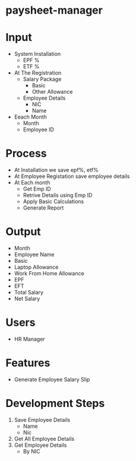 # paysheet-manager

# Input
- System Installation
  - EPF %
  - ETF %
- At The Registration
  - Salary Package 
    - Basic
    - Other Allowance 
  - Employee Details
    - NIC
    - Name 
- Eeach Month
  - Month
  - Employee ID

# Process

- At Installation we save epf%, etf%
- At Employee Registation save employee details
- At Each month
  - Get Emp ID
  - Retrive Details using Emp ID
  - Apply Basic Calculations
  - Generate Report
  

# Output

- Month
- Employee Name
- Basic
- Laptop Allowance
- Work From Home Allowance
- EPF
- EFT
- Total Salary
- Net Salary

# Users

- HR Manager

# Features

- Generate Employee Salary Slip




# Development Steps


1. Save Employee Details 
    - Name
    - Nic
2. Get All Employee Details
3. Get Employee Details
    - By NIC